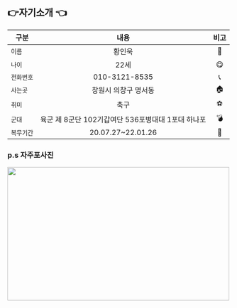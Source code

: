 ## :point_right:자기소개 :point_left:
| 구분 | 내용 | 비고 |
|---|:---:|:---:|
| `이름` | 황인욱 | :man: |
| `나이` | 22세 | :yum: |
| `전화번호` | 010-3121-8535 | :telephone_receiver: |
| `사는곳` | 창원시 의창구 명서동 | :house: |
| `취미` | 축구 | :soccer: |
| `군대` | 육군 제 8군단 102기갑여단 536포병대대 1포대 하나포 | :bomb: |
| `복무기간` | 20.07.27~22.01.26 | :gun: |

### p.s 자주포사진
<img src="https://search.pstatic.net/common/?src=http%3A%2F%2Fblogfiles.naver.net%2FMjAyMTAzMjZfMTI3%2FMDAxNjE2Njg0NjI4OTYx.0DvAqT3yuWvBJ9_t_SNz_yYzwFHzn_7cjjxLXQT3oKsg.XLpf0V-fdJ_2QlwdRJDv2KBJembVR6aTVaSQcHWautIg.PNG.mbc2806%2Fimage.png&type=sc960_832" width="500" height="300">
